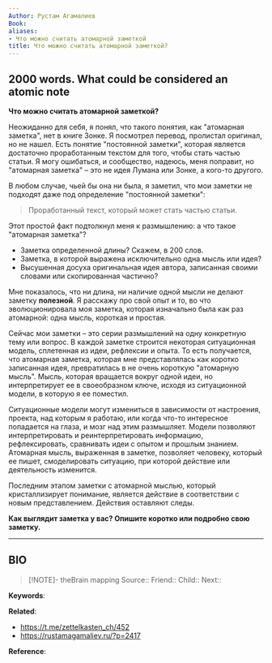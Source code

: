 ```yaml
---
Author: Рустам Агамалиев
Book: 
aliases: 
- Что можно считать атомарной заметкой
title: Что можно считать атомарной заметкой?
---
```

## 2000 words. What could be considered an atomic note

**Что можно считать атомарной заметкой?**

Неожиданно для себя, я понял, что такого понятия, как "атомарная заметка", нет в книге Зонке. Я посмотрел перевод, пролистал оригинал, но не нашел. Есть понятие "постоянной заметки", которая является достаточно проработанным текстом для того, чтобы стать частью статьи. Я могу ошибаться, и сообщество, надеюсь, меня поправит, но "атомарная заметка" – это не идея Лумана или Зонке, а кого-то другого.

В любом случае, чьей бы она ни была, я заметил, что мои заметки не подходят даже под определение "постоянной заметки":

> Проработанный текст, который может стать частью статьи.

Этот простой факт подтолкнул меня к размышлению: а что такое "атомарная заметка"?

- Заметка определенной длины? Скажем, в 200 слов.
- Заметка, в которой выражена исключительно одна мысль или идея?
- Высушенная досуха оригинальная идея автора, записанная своими словами или скопированная частично?

Мне показалось, что ни длина, ни наличие одной мысли не делают заметку **полезной**. Я расскажу про свой опыт и то, во что эволюционировала моя заметка, которая изначально была как раз атомарной: одна мысль, короткая и простая.

Сейчас мои заметки – это серии размышлений на одну конкретную тему или вопрос. В каждой заметке строится некоторая ситуационная модель, сплетенная из идеи, рефлексии и опыта. То есть получается, что атомарная заметка, которая мне представлялась как коротко записанная идея, превратилась в не очень короткую "атомарную мысль". Мысль, которая вращается вокруг одной идеи, но интерпретирует ее в своеобразном ключе, исходя из ситуационной модели, в которую я ее поместил.

Ситуационные модели могут измениться в зависимости от настроения, проекта, над которым я работаю, или когда что-то интересное попадается на глаза, и мозг над этим размышляет. Модели позволяют интерпретировать и реинтерпретировать информацию, рефлексировать, сравнивать идеи с опытом и прошлым знанием. Атомарная мысль, выраженная в заметке, позволяет человеку, который ее пишет, смоделировать ситуацию, при которой действие или деятельность изменится.

Последним этапом заметки с атомарной мыслью, который кристаллизирует понимание, является действие в соответствии с новым представлением. Действия оставляют следы.

**Как выглядит заметка у вас? Опишите коротко или подробно свою заметку.**

***
## BIO
> [!NOTE]- theBrain mapping
> Source::
> Friend::
> Child::
> Next::

**Keywords**:

**Related**:
- https://t.me/zettelkasten_ch/452
- https://rustamagamaliev.ru/?p=2417

**Reference**: 